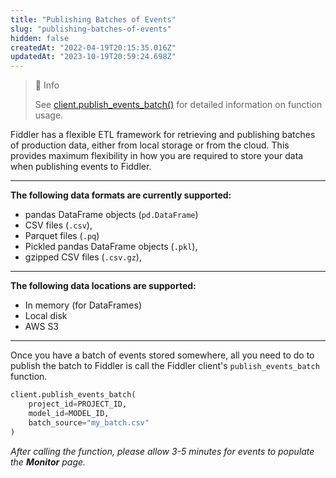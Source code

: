 ```yaml
---
title: "Publishing Batches of Events"
slug: "publishing-batches-of-events"
hidden: false
createdAt: "2022-04-19T20:15:35.016Z"
updatedAt: "2023-10-19T20:59:24.698Z"
---
```

> 📘 Info
> 
> See [client.publish_events_batch()](ref:clientpublish_events_batch) for detailed information on function usage.

Fiddler has a flexible ETL framework for retrieving and publishing batches of production data, either from local storage or from the cloud. This provides maximum flexibility in how you are required to store your data when publishing events to Fiddler.  

***



**The following data formats are currently supported:**

- pandas DataFrame objects (`pd.DataFrame`)
- CSV files (`.csv`),
- Parquet files (`.pq`)
- Pickled pandas DataFrame objects (`.pkl`),
- gzipped CSV files (`.csv.gz`),

***



**The following data locations are supported:**

- In memory (for DataFrames)
- Local disk
- AWS S3

***



Once you have a batch of events stored somewhere, all you need to do to publish the batch to Fiddler is call the Fiddler client's `publish_events_batch` function.

```python
client.publish_events_batch(
    project_id=PROJECT_ID,
    model_id=MODEL_ID,
    batch_source="my_batch.csv"
)
```



_After calling the function, please allow 3-5 minutes for events to populate the_ **_Monitor_** _page._